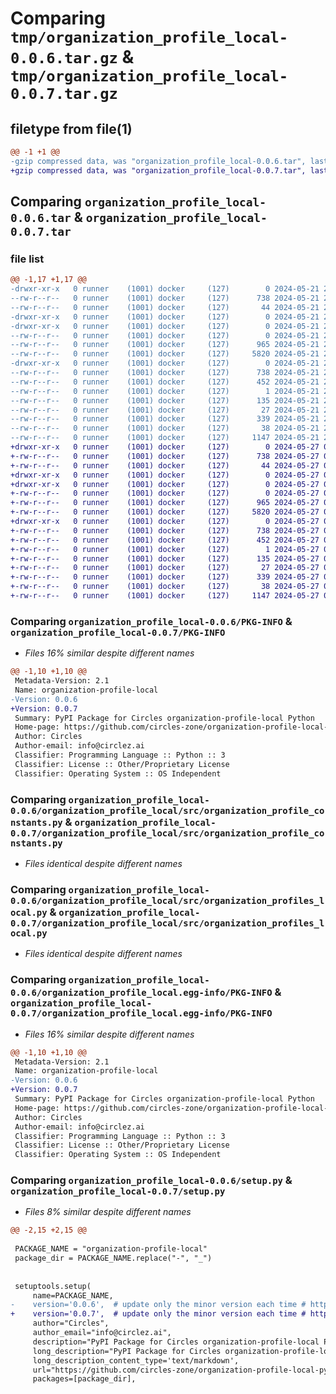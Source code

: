 # Comparing `tmp/organization_profile_local-0.0.6.tar.gz` & `tmp/organization_profile_local-0.0.7.tar.gz`

## filetype from file(1)

```diff
@@ -1 +1 @@
-gzip compressed data, was "organization_profile_local-0.0.6.tar", last modified: Tue May 21 21:13:55 2024, max compression
+gzip compressed data, was "organization_profile_local-0.0.7.tar", last modified: Mon May 27 07:30:30 2024, max compression
```

## Comparing `organization_profile_local-0.0.6.tar` & `organization_profile_local-0.0.7.tar`

### file list

```diff
@@ -1,17 +1,17 @@
-drwxr-xr-x   0 runner    (1001) docker     (127)        0 2024-05-21 21:13:55.580982 organization_profile_local-0.0.6/
--rw-r--r--   0 runner    (1001) docker     (127)      738 2024-05-21 21:13:55.580982 organization_profile_local-0.0.6/PKG-INFO
--rw-r--r--   0 runner    (1001) docker     (127)       44 2024-05-21 21:13:30.000000 organization_profile_local-0.0.6/README.md
-drwxr-xr-x   0 runner    (1001) docker     (127)        0 2024-05-21 21:13:55.576982 organization_profile_local-0.0.6/organization_profile_local/
-drwxr-xr-x   0 runner    (1001) docker     (127)        0 2024-05-21 21:13:55.580982 organization_profile_local-0.0.6/organization_profile_local/src/
--rw-r--r--   0 runner    (1001) docker     (127)        0 2024-05-21 21:13:30.000000 organization_profile_local-0.0.6/organization_profile_local/src/__init__.py
--rw-r--r--   0 runner    (1001) docker     (127)      965 2024-05-21 21:13:30.000000 organization_profile_local-0.0.6/organization_profile_local/src/organization_profile_constants.py
--rw-r--r--   0 runner    (1001) docker     (127)     5820 2024-05-21 21:13:30.000000 organization_profile_local-0.0.6/organization_profile_local/src/organization_profiles_local.py
-drwxr-xr-x   0 runner    (1001) docker     (127)        0 2024-05-21 21:13:55.580982 organization_profile_local-0.0.6/organization_profile_local.egg-info/
--rw-r--r--   0 runner    (1001) docker     (127)      738 2024-05-21 21:13:55.000000 organization_profile_local-0.0.6/organization_profile_local.egg-info/PKG-INFO
--rw-r--r--   0 runner    (1001) docker     (127)      452 2024-05-21 21:13:55.000000 organization_profile_local-0.0.6/organization_profile_local.egg-info/SOURCES.txt
--rw-r--r--   0 runner    (1001) docker     (127)        1 2024-05-21 21:13:55.000000 organization_profile_local-0.0.6/organization_profile_local.egg-info/dependency_links.txt
--rw-r--r--   0 runner    (1001) docker     (127)      135 2024-05-21 21:13:55.000000 organization_profile_local-0.0.6/organization_profile_local.egg-info/requires.txt
--rw-r--r--   0 runner    (1001) docker     (127)       27 2024-05-21 21:13:55.000000 organization_profile_local-0.0.6/organization_profile_local.egg-info/top_level.txt
--rw-r--r--   0 runner    (1001) docker     (127)      339 2024-05-21 21:13:30.000000 organization_profile_local-0.0.6/pyproject.toml
--rw-r--r--   0 runner    (1001) docker     (127)       38 2024-05-21 21:13:55.580982 organization_profile_local-0.0.6/setup.cfg
--rw-r--r--   0 runner    (1001) docker     (127)     1147 2024-05-21 21:13:30.000000 organization_profile_local-0.0.6/setup.py
+drwxr-xr-x   0 runner    (1001) docker     (127)        0 2024-05-27 07:30:30.228272 organization_profile_local-0.0.7/
+-rw-r--r--   0 runner    (1001) docker     (127)      738 2024-05-27 07:30:30.228272 organization_profile_local-0.0.7/PKG-INFO
+-rw-r--r--   0 runner    (1001) docker     (127)       44 2024-05-27 07:30:00.000000 organization_profile_local-0.0.7/README.md
+drwxr-xr-x   0 runner    (1001) docker     (127)        0 2024-05-27 07:30:30.224272 organization_profile_local-0.0.7/organization_profile_local/
+drwxr-xr-x   0 runner    (1001) docker     (127)        0 2024-05-27 07:30:30.224272 organization_profile_local-0.0.7/organization_profile_local/src/
+-rw-r--r--   0 runner    (1001) docker     (127)        0 2024-05-27 07:30:00.000000 organization_profile_local-0.0.7/organization_profile_local/src/__init__.py
+-rw-r--r--   0 runner    (1001) docker     (127)      965 2024-05-27 07:30:00.000000 organization_profile_local-0.0.7/organization_profile_local/src/organization_profile_constants.py
+-rw-r--r--   0 runner    (1001) docker     (127)     5820 2024-05-27 07:30:00.000000 organization_profile_local-0.0.7/organization_profile_local/src/organization_profiles_local.py
+drwxr-xr-x   0 runner    (1001) docker     (127)        0 2024-05-27 07:30:30.224272 organization_profile_local-0.0.7/organization_profile_local.egg-info/
+-rw-r--r--   0 runner    (1001) docker     (127)      738 2024-05-27 07:30:30.000000 organization_profile_local-0.0.7/organization_profile_local.egg-info/PKG-INFO
+-rw-r--r--   0 runner    (1001) docker     (127)      452 2024-05-27 07:30:30.000000 organization_profile_local-0.0.7/organization_profile_local.egg-info/SOURCES.txt
+-rw-r--r--   0 runner    (1001) docker     (127)        1 2024-05-27 07:30:30.000000 organization_profile_local-0.0.7/organization_profile_local.egg-info/dependency_links.txt
+-rw-r--r--   0 runner    (1001) docker     (127)      135 2024-05-27 07:30:30.000000 organization_profile_local-0.0.7/organization_profile_local.egg-info/requires.txt
+-rw-r--r--   0 runner    (1001) docker     (127)       27 2024-05-27 07:30:30.000000 organization_profile_local-0.0.7/organization_profile_local.egg-info/top_level.txt
+-rw-r--r--   0 runner    (1001) docker     (127)      339 2024-05-27 07:30:06.000000 organization_profile_local-0.0.7/pyproject.toml
+-rw-r--r--   0 runner    (1001) docker     (127)       38 2024-05-27 07:30:30.228272 organization_profile_local-0.0.7/setup.cfg
+-rw-r--r--   0 runner    (1001) docker     (127)     1147 2024-05-27 07:30:00.000000 organization_profile_local-0.0.7/setup.py
```

### Comparing `organization_profile_local-0.0.6/PKG-INFO` & `organization_profile_local-0.0.7/PKG-INFO`

 * *Files 16% similar despite different names*

```diff
@@ -1,10 +1,10 @@
 Metadata-Version: 2.1
 Name: organization-profile-local
-Version: 0.0.6
+Version: 0.0.7
 Summary: PyPI Package for Circles organization-profile-local Python
 Home-page: https://github.com/circles-zone/organization-profile-local-python-package
 Author: Circles
 Author-email: info@circlez.ai
 Classifier: Programming Language :: Python :: 3
 Classifier: License :: Other/Proprietary License
 Classifier: Operating System :: OS Independent
```

### Comparing `organization_profile_local-0.0.6/organization_profile_local/src/organization_profile_constants.py` & `organization_profile_local-0.0.7/organization_profile_local/src/organization_profile_constants.py`

 * *Files identical despite different names*

### Comparing `organization_profile_local-0.0.6/organization_profile_local/src/organization_profiles_local.py` & `organization_profile_local-0.0.7/organization_profile_local/src/organization_profiles_local.py`

 * *Files identical despite different names*

### Comparing `organization_profile_local-0.0.6/organization_profile_local.egg-info/PKG-INFO` & `organization_profile_local-0.0.7/organization_profile_local.egg-info/PKG-INFO`

 * *Files 16% similar despite different names*

```diff
@@ -1,10 +1,10 @@
 Metadata-Version: 2.1
 Name: organization-profile-local
-Version: 0.0.6
+Version: 0.0.7
 Summary: PyPI Package for Circles organization-profile-local Python
 Home-page: https://github.com/circles-zone/organization-profile-local-python-package
 Author: Circles
 Author-email: info@circlez.ai
 Classifier: Programming Language :: Python :: 3
 Classifier: License :: Other/Proprietary License
 Classifier: Operating System :: OS Independent
```

### Comparing `organization_profile_local-0.0.6/setup.py` & `organization_profile_local-0.0.7/setup.py`

 * *Files 8% similar despite different names*

```diff
@@ -2,15 +2,15 @@
 
 PACKAGE_NAME = "organization-profile-local"
 package_dir = PACKAGE_NAME.replace("-", "_")
 
 
 setuptools.setup(
     name=PACKAGE_NAME,
-    version='0.0.6',  # update only the minor version each time # https://pypi.org/project/organization-profile-local/
+    version='0.0.7',  # update only the minor version each time # https://pypi.org/project/organization-profile-local/
     author="Circles",
     author_email="info@circlez.ai",
     description="PyPI Package for Circles organization-profile-local Python",
     long_description="PyPI Package for Circles organization-profile-local Python",
     long_description_content_type='text/markdown',
     url="https://github.com/circles-zone/organization-profile-local-python-package",
     packages=[package_dir],
```

